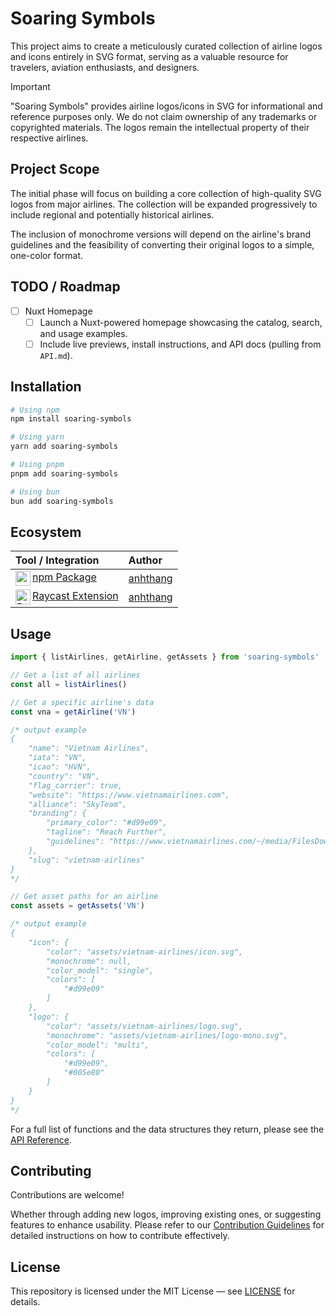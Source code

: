# Soaring Symbols

This project aims to create a meticulously curated collection of airline logos and icons entirely in SVG format, serving as a valuable resource for travelers, aviation enthusiasts, and designers.

> [!IMPORTANT]
> "Soaring Symbols" provides airline logos/icons in SVG for informational and reference purposes only. We do not claim ownership of any trademarks or copyrighted materials. The logos remain the intellectual property of their respective airlines.

## Project Scope

The initial phase will focus on building a core collection of high-quality SVG logos from major airlines. The collection will be expanded progressively to include regional and potentially historical airlines.

The inclusion of monochrome versions will depend on the airline's brand guidelines and the feasibility of converting their original logos to a simple, one-color format.

## TODO / Roadmap

- [ ] Nuxt Homepage
  - [ ] Launch a Nuxt-powered homepage showcasing the catalog, search, and usage examples.
  - [ ] Include live previews, install instructions, and API docs (pulling from `API.md`).

## Installation

```bash
# Using npm
npm install soaring-symbols

# Using yarn
yarn add soaring-symbols

# Using pnpm
pnpm add soaring-symbols

# Using bun
bun add soaring-symbols
```

## Ecosystem

| Tool / Integration | Author |
| :-- | :-- |
| [npm Package](https://www.npmjs.com/package/soaring-symbols) <img src="https://cdn.simpleicons.org/npm/000/CB3837" alt="npm" align=left width=24 height=24 /> | [anhthang]|
| [Raycast Extension](https://www.raycast.com/anhthang/soaring-symbols) <img src="https://cdn.simpleicons.org/raycast/000/FF6363" alt="Raycast" align=left width=24 height=24 /> | [anhthang]|

## Usage

```js
import { listAirlines, getAirline, getAssets } from 'soaring-symbols'

// Get a list of all airlines
const all = listAirlines()

// Get a specific airline's data
const vna = getAirline('VN') 

/* output example
{
    "name": "Vietnam Airlines",
    "iata": "VN",
    "icao": "HVN",
    "country": "VN",
    "flag_carrier": true,
    "website": "https://www.vietnamairlines.com",
    "alliance": "SkyTeam",
    "branding": {
        "primary_color": "#d99e09",
        "tagline": "Reach Further",
        "guidelines": "https://www.vietnamairlines.com/~/media/FilesDownload/AboutUs/Corporate-Identity/GSM-2017-Web1.pdf"
    },
    "slug": "vietnam-airlines"
}
*/

// Get asset paths for an airline
const assets = getAssets('VN')

/* output example
{
    "icon": {
        "color": "assets/vietnam-airlines/icon.svg",
        "monochrome": null,
        "color_model": "single",
        "colors": [
            "#d99e09"
        ]
    },
    "logo": {
        "color": "assets/vietnam-airlines/logo.svg",
        "monochrome": "assets/vietnam-airlines/logo-mono.svg",
        "color_model": "multi",
        "colors": [
            "#d99e09",
            "#005e80"
        ]
    }
}
*/
```

For a full list of functions and the data structures they return, please see the [API Reference](./API.md).

## Contributing

Contributions are welcome!

Whether through adding new logos, improving existing ones, or suggesting features to enhance usability. Please refer to our [Contribution Guidelines](https://github.com/anhthang/soaring-symbols/blob/main/CONTRIBUTING.md) for detailed instructions on how to contribute effectively.

## License

This repository is licensed under the MIT License — see [LICENSE](./LICENSE) for details.

[anhthang]: https://github.com/anhthang
